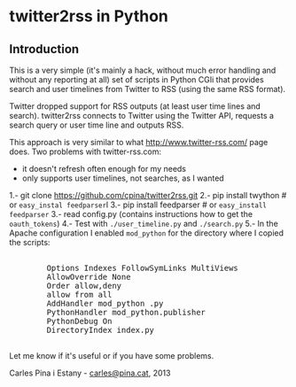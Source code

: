 twitter2rss in Python
=====================

Introduction
------------
This is a very simple (it's mainly a hack, without much error handling and
without any reporting at all) set of scripts in Python CGIi that provides
search and user timelines from Twitter to RSS (using the same RSS format).

Twitter dropped support for RSS outputs (at least user time lines and search).
twitter2rss connects to Twitter using the Twitter API, requests a search query
or user time line and outputs RSS.

This approach is very similar to what http://www.twitter-rss.com/ page does. Two problems with twitter-rss.com:
 * it doesn't refresh often enough for my needs
 * only supports user timelines, not searches, as I wanted

1.- git clone https://github.com/cpina/twitter2rss.git
2.- pip install twython     # or `easy_instal feedparser`l
3.- pip install feedparser  # or `easy_install feedparser`
3.- read config.py (contains instructions how to get the `oauth_tokens`)
4.- Test with `./user_timeline.py` and `./search.py`
5.- In the Apache configuration I enabled `mod_python` for the directory where
I copied the scripts:
<pre>
    <Directory /var/www/carles.pina.cat/twitter>
        Options Indexes FollowSymLinks MultiViews
        AllowOverride None
        Order allow,deny
        allow from all
        AddHandler mod_python .py
        PythonHandler mod_python.publisher
        PythonDebug On
        DirectoryIndex index.py
    </Directory>
</pre>
Let me know if it's useful or if you have some problems.

Carles Pina i Estany - carles@pina.cat, 2013
